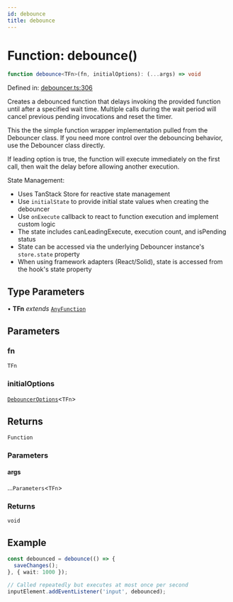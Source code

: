 ```yaml
---
id: debounce
title: debounce
---
```


<!-- DO NOT EDIT: this page is autogenerated from the type comments -->

# Function: debounce()

```ts
function debounce<TFn>(fn, initialOptions): (...args) => void
```

Defined in: [debouncer.ts:306](https://github.com/TanStack/pacer/blob/main/packages/pacer/src/debouncer.ts#L306)

Creates a debounced function that delays invoking the provided function until after a specified wait time.
Multiple calls during the wait period will cancel previous pending invocations and reset the timer.

This the the simple function wrapper implementation pulled from the Debouncer class. If you need
more control over the debouncing behavior, use the Debouncer class directly.

If leading option is true, the function will execute immediately on the first call, then wait the delay
before allowing another execution.

State Management:
- Uses TanStack Store for reactive state management
- Use `initialState` to provide initial state values when creating the debouncer
- Use `onExecute` callback to react to function execution and implement custom logic
- The state includes canLeadingExecute, execution count, and isPending status
- State can be accessed via the underlying Debouncer instance's `store.state` property
- When using framework adapters (React/Solid), state is accessed from the hook's state property

## Type Parameters

• **TFn** *extends* [`AnyFunction`](../../type-aliases/anyfunction.md)

## Parameters

### fn

`TFn`

### initialOptions

[`DebouncerOptions`](../../interfaces/debounceroptions.md)\<`TFn`\>

## Returns

`Function`

### Parameters

#### args

...`Parameters`\<`TFn`\>

### Returns

`void`

## Example

```ts
const debounced = debounce(() => {
  saveChanges();
}, { wait: 1000 });

// Called repeatedly but executes at most once per second
inputElement.addEventListener('input', debounced);
```
